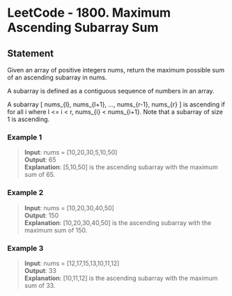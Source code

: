 # LeetCode - 1800. Maximum Ascending Subarray Sum

## Statement
Given an array of positive integers nums, return the maximum possible sum of an ascending subarray in nums.

A subarray is defined as a contiguous sequence of numbers in an array.

A subarray [ nums_{l}, nums_{l+1}, ..., nums_{r-1}, nums_{r} ] is ascending if for all i where l <= i < r, nums_{i}  < nums_{i+1}. Note that a subarray of size 1 is ascending.


### Example 1
> **Input**: nums = [10,20,30,5,10,50] <br>
**Output**: 65 <br>
**Explanation**: [5,10,50] is the ascending subarray with the maximum sum of 65.

### Example 2
> **Input**: nums = [10,20,30,40,50] <br>
**Output**: 150 <br>
**Explanation**: [10,20,30,40,50] is the ascending subarray with the maximum sum of 150.

### Example 3
> **Input**: nums = [12,17,15,13,10,11,12] <br>
**Output**: 33 <br>
**Explanation**: [10,11,12] is the ascending subarray with the maximum sum of 33.